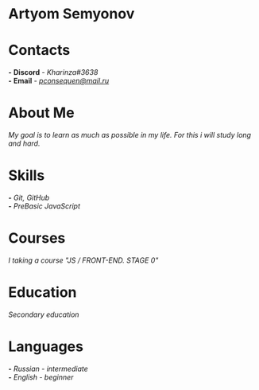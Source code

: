Artyom Semyonov
===

Contacts
===
**-** **Discord** - *Kharinza#3638*   
**-** **Email** - *pconsequen@mail.ru*

About Me
===
*My goal is to learn as much as possible in my life. For this i will study long and hard.*

Skills
===
**-** *Git, GitHub*   
**-** *PreBasic JavaScript*

Courses
===
*I taking a course "JS / FRONT-END. STAGE 0"*

Education
===
*Secondary education*

Languages
===
**-** *Russian - intermediate*   
**-** *English - beginner*
